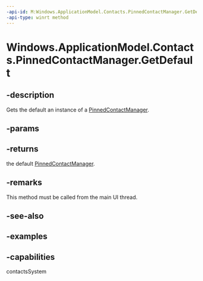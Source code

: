 ```yaml
---
-api-id: M:Windows.ApplicationModel.Contacts.PinnedContactManager.GetDefault
-api-type: winrt method
---
```


<!-- Method syntax.
public PinnedContactManager PinnedContactManager.GetDefault()
-->

# Windows.ApplicationModel.Contacts.PinnedContactManager.GetDefault

## -description
Gets the default an instance of a [PinnedContactManager](pinnedcontactmanager.md).

## -params

## -returns
the default [PinnedContactManager](pinnedcontactmanager.md).

## -remarks
This method must be called from the main UI thread.

## -see-also

## -examples

## -capabilities
contactsSystem

